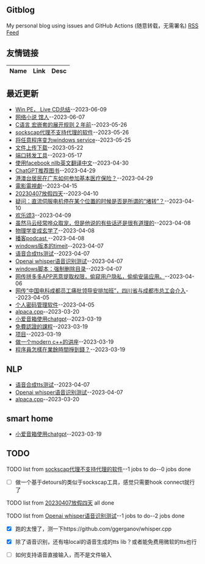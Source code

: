 ## Gitblog
My personal blog using issues and GitHub Actions (随意转载，无需署名)
[RSS Feed](https://raw.githubusercontent.com/cutepig123/gitblog/master/feed.xml)
## 友情链接
| Name | Link | Desc | 
 | ---- | ---- | ---- |
## 最近更新
- [Win PE， Live CD总结](https://github.com/cutepig123/gitblog/issues/30)--2023-06-09
- [网络小说 馆人](https://github.com/cutepig123/gitblog/issues/29)--2023-06-07
- [C语言 宏嵌套的展开规则 2 年前](https://github.com/cutepig123/gitblog/issues/28)--2023-05-26
- [sockscap代理不支持代理的软件](https://github.com/cutepig123/gitblog/issues/27)--2023-05-26
- [将任意程序变为windows service](https://github.com/cutepig123/gitblog/issues/26)--2023-05-25
- [文件上传下载](https://github.com/cutepig123/gitblog/issues/25)--2023-05-22
- [端口转发工具](https://github.com/cutepig123/gitblog/issues/24)--2023-05-17
- [使用facebook nllb英文翻译中文](https://github.com/cutepig123/gitblog/issues/23)--2023-04-30
- [ChatGPT推荐图书](https://github.com/cutepig123/gitblog/issues/22)--2023-04-29
- [港澳台居民在广东如何参加基本医疗保险？](https://github.com/cutepig123/gitblog/issues/21)--2023-04-29
- [電影電視劇](https://github.com/cutepig123/gitblog/issues/20)--2023-04-15
- [ 20230407放假四天](https://github.com/cutepig123/gitblog/issues/19)--2023-04-10
- [疑问：直流伺服电机停在某个位置的时候是否是所谓的“堵转”？](https://github.com/cutepig123/gitblog/issues/18)--2023-04-10
- [欢乐颂3](https://github.com/cutepig123/gitblog/issues/17)--2023-04-09
- [虽然马云经常哗众取宠，但是他说的有些话还是很有道理的](https://github.com/cutepig123/gitblog/issues/16)--2023-04-08
- [物理学变成玄学了](https://github.com/cutepig123/gitblog/issues/15)--2023-04-08
- [播客podcast ](https://github.com/cutepig123/gitblog/issues/14)--2023-04-08
- [windows版本的timeit](https://github.com/cutepig123/gitblog/issues/13)--2023-04-07
- [语音合成tts测试](https://github.com/cutepig123/gitblog/issues/12)--2023-04-07
- [Openai whisper语音识别测试](https://github.com/cutepig123/gitblog/issues/11)--2023-04-07
- [windows脚本：强制删除目录](https://github.com/cutepig123/gitblog/issues/10)--2023-04-07
- [网传拼多多APP恶意提取权限，偷窥用户隐私，偷偷安装应用。](https://github.com/cutepig123/gitblog/issues/9)--2023-04-06
- [网传“中国电科成都员工痛批领导安排加班”，四川省与成都市总工会介入](https://github.com/cutepig123/gitblog/issues/8)--2023-04-05
- [个人密码管理软件](https://github.com/cutepig123/gitblog/issues/7)--2023-04-05
- [alpaca.cpp](https://github.com/cutepig123/gitblog/issues/6)--2023-03-20
- [小爱音箱使用chatgpt](https://github.com/cutepig123/gitblog/issues/5)--2023-03-19
- [免費認證的課程](https://github.com/cutepig123/gitblog/issues/4)--2023-03-19
- [项目](https://github.com/cutepig123/gitblog/issues/3)--2023-03-19
- [做一个modern c++的讲座](https://github.com/cutepig123/gitblog/issues/2)--2023-03-19
- [程序員怎樣在業餘時間掙到錢？](https://github.com/cutepig123/gitblog/issues/1)--2023-03-19
## NLP
- [语音合成tts测试](https://github.com/cutepig123/gitblog/issues/12)--2023-04-07
- [Openai whisper语音识别测试](https://github.com/cutepig123/gitblog/issues/11)--2023-04-07
- [alpaca.cpp](https://github.com/cutepig123/gitblog/issues/6)--2023-03-20
## smart home
- [小爱音箱使用chatgpt](https://github.com/cutepig123/gitblog/issues/5)--2023-03-19
## TODO
TODO list from [sockscap代理不支持代理的软件](https://github.com/cutepig123/gitblog/issues/27)--1 jobs to do--0 jobs done
- [ ] 做一个基于detours的类似于sockscap工具，感觉只需要hook connect就行了

TODO list from [ 20230407放假四天](https://github.com/cutepig123/gitblog/issues/19) all done

TODO list from [Openai whisper语音识别测试](https://github.com/cutepig123/gitblog/issues/11)--1 jobs to do--2 jobs done
- [x] 跑的太慢了，测一下https://github.com/ggerganov/whisper.cpp
- [x] 除了语音识别，还有啥local的语音生成的tts lib？或者能免费用微软的tts也行
- [ ] 如何支持语音直接输入，而不是文件输入

